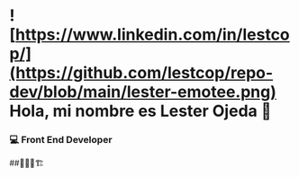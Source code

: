 # ![https://www.linkedin.com/in/lestcop/](https://github.com/lestcop/repo-dev/blob/main/lester-emotee.png) Hola, mi nombre es Lester Ojeda 👋
### 💻 Front End Developer
##👷‍♂️🚧🏗️









<!--
**lestcop/lestcop** is a ✨ _special_ ✨ repository because its `README.md` (this file) appears on your GitHub profile.

Here are some ideas to get you started:

- 🔭 I’m currently working on ...
- 🌱 I’m currently learning ...
- 👯 I’m looking to collaborate on ...
- 🤔 I’m looking for help with ...
- 💬 Ask me about ...
- 📫 How to reach me: ...
- 😄 Pronouns: ...
- ⚡ Fun fact: ...
-->
